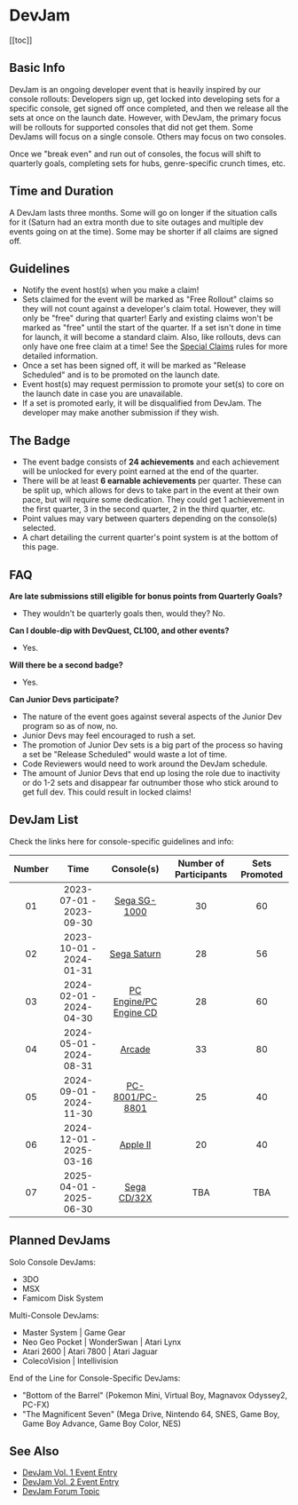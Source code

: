 # DevJam

[[toc]]

## Basic Info

DevJam is an ongoing developer event that is heavily inspired by our console rollouts: Developers sign up, get locked into developing sets for a specific console, get signed off once completed, and then we release all the sets at once on the launch date. However, with DevJam, the primary focus will be rollouts for supported consoles that did not get them. Some DevJams will focus on a single console. Others may focus on two consoles.

Once we "break even" and run out of consoles, the focus will shift to quarterly goals, completing sets for hubs, genre-specific crunch times, etc.

## Time and Duration

A DevJam lasts three months. Some will go on longer if the situation calls for it (Saturn had an extra month due to site outages and multiple dev events going on at the time). Some may be shorter if all claims are signed off.

## Guidelines

- Notify the event host(s) when you make a claim!
- Sets claimed for the event will be marked as "Free Rollout" claims so they will not count against a developer's claim total. However, they will only be "free" during that quarter! Early and existing claims won't be marked as "free" until the start of the quarter. If a set isn't done in time for launch, it will become a standard claim. Also, like rollouts, devs can only have one free claim at a time! See the [Special Claims](/docs/guidelines/devlopers/claims-system#special-claims) rules for more detailed information.
- Once a set has been signed off, it will be marked as "Release Scheduled" and is to be promoted on the launch date.
- Event host(s) may request permission to promote your set(s) to core on the launch date in case you are unavailable.
- If a set is promoted early, it will be disqualified from DevJam. The developer may make another submission if they wish.

## The Badge

- The event badge consists of **24 achievements** and each achievement will be unlocked for every point earned at the end of the quarter.
- There will be at least **6 earnable achievements** per quarter. These can be split up, which allows for devs to take part in the event at their own pace, but will require some dedication. They could get 1 achievement in the first quarter, 3 in the second quarter, 2 in the third quarter, etc.
- Point values may vary between quarters depending on the console(s) selected.
- A chart detailing the current quarter's point system is at the bottom of this page.

## FAQ

**Are late submissions still eligible for bonus points from Quarterly Goals?**

- They wouldn't be quarterly goals then, would they? No.

**Can I double-dip with DevQuest, CL100, and other events?**

- Yes.

**Will there be a second badge?**

- Yes.

**Can Junior Devs participate?**

- The nature of the event goes against several aspects of the Junior Dev program so as of now, no.
- Junior Devs may feel encouraged to rush a set.
- The promotion of Junior Dev sets is a big part of the process so having a set be "Release Scheduled" would waste a lot of time.
- Code Reviewers would need to work around the DevJam schedule.
- The amount of Junior Devs that end up losing the role due to inactivity or do 1-2 sets and disappear far outnumber those who stick around to get full dev. This could result in locked claims!

## DevJam List

Check the links here for console-specific guidelines and info:

| Number |          Time           |                       Console(s)                       | Number of Participants | Sets Promoted |
| :----: | :---------------------: | :----------------------------------------------------: | :--------------------: | :-----------: |
|   01   | 2023-07-01 - 2023-09-30 |    [Sega SG-1000](/developer-docs/devjam/1-sg1000)     |           30           |      60       |
|   02   | 2023-10-01 - 2024-01-31 |     [Sega Saturn](/developer-docs/devjam/2-saturn)     |           28           |      56       |
|   03   | 2024-02-01 - 2024-04-30 | [PC Engine/PC Engine CD](/developer-docs/devjam/3-pce) |           28           |      60       |
|   04   | 2024-05-01 - 2024-08-31 |       [Arcade](/developer-docs/devjam/4-arcade)        |           33           |      80       |
|   05   | 2024-09-01 - 2024-11-30 |    [PC-8001/PC-8801](/developer-docs/devjam/5-pc88)    |           25           |      40       |
|   06   | 2024-12-01 - 2025-03-16 |      [Apple II](/developer-docs/devjam/6-appleii)      |           20           |      40       |
|   07   | 2025-04-01 - 2025-06-30 |   [Sega CD/32X](/developer-docs/devjam/7-segacd-32x)   |           TBA          |      TBA      |

## Planned DevJams

Solo Console DevJams:

- 3DO
- MSX
- Famicom Disk System

Multi-Console DevJams:

- Master System | Game Gear
- Neo Geo Pocket | WonderSwan | Atari Lynx
- Atari 2600 | Atari 7800 | Atari Jaguar
- ColecoVision | Intellivision

End of the Line for Console-Specific DevJams:

- "Bottom of the Barrel" (Pokemon Mini, Virtual Boy, Magnavox Odyssey2, PC-FX)
- "The Magnificent Seven" (Mega Drive, Nintendo 64, SNES, Game Boy, Game Boy Advance, Game Boy Color, NES)

## See Also

- [DevJam Vol. 1 Event Entry](https://retroachievements.org/game/20000)
- [DevJam Vol. 2 Event Entry](https://retroachievements.org/game/30000)
- [DevJam Forum Topic](https://retroachievements.org/viewtopic.php?t=22368)
